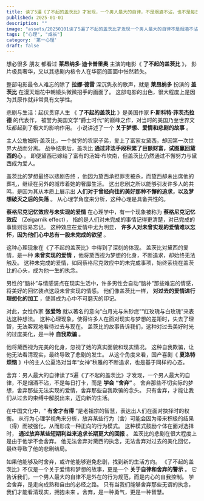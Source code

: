 ```yaml
---
title: 读了5遍《了不起的盖茨比》才发现，一个男人最大的自律，不是烟酒不沾，也不是每日打卡，而是这2个字
published: 2025-01-01
description: ""
image: "assets/20250101读了5遍了不起的盖茨比才发现一个男人最大的自律不是烟酒不沾也不是每日打卡而是这2个字.jpg"
tags: ["心理", "成长"]
category: '第一心理'
draft: false
---
```


想必很多  朋友  都看过  **莱昂纳多·迪卡普里奥** 主演的电影《 **了不起的盖茨比** 》，
影片极具奢华，又以其悲剧内核令人在华丽的画面中怅然若失。


整部电影最令人难忘的除了 **拉娜·德雷** 深沉隽永的歌声，就是 **莱昂纳多** 扮演的 **盖茨比** 在漫天烟花中朝镜头微微招手的画面了。
这部电影的出色，很大程度上是因为其原作就非常具有文学性。

悲剧与生活：起伏贯穿人生 《 **了不起的盖茨比** 》是美国作家  **F·斯科特·菲茨杰拉德** 的代表作，
被誉为美国文学“爵士时代”的巅峰之作，对当时的美国乃至世界文坛都起到了极大的影响作用。  小说讲述了一个 **关于梦想、爱情和悲剧的故事** 。

主人公詹姆斯·盖茨比，一个贫穷的农家子弟，爱上了富家女黛西，却因第一次世界大战而分离。  战争结束后，盖茨比
**通过非法手段积累了巨额财富，试图赢回黛西的心** 。  即便黛西已嫁给了富有的汤姆·布坎南，但盖茨比仍然通过不懈努力与黛西成为爱人。

盖茨比的梦想最终以悲剧告终 ，他因为黛西承担罪责被杀，而黛西却未出席他的葬礼，继续在另外的城市着她的奢靡生活。
这出悲剧之所以能够引发许多人的共鸣，是因为其从本质上展示出  **人们对于曾经向往的美好那种不懈的追求，以及梦想破灭之后的失落** 。
从心理学角度来分析，这种心理是具备共性的。

**蔡格尼克记忆效应与未实现的爱情** 在心理学中，有一个现象被称为  **蔡格尼克记忆效应** （Zeigarnik effect），
指的是人们对未完成的事情记得更清楚，对已完成的事情则容易忘记。  这种效应在爱情中尤为明显，
**许多人对未曾实现的爱情难以忘怀，因为他们心中总有一股未完成的欲望** 。

这种心理现象在《了不起的盖茨比》中得到了深刻的体现。  盖茨比对黛西的爱情，是一种 **未曾实现的爱情**
，他将黛西视为梦想的化身，不断追求，却始终无法触及。  这种未完成的爱情，如同蔡格尼克效应中的未完成事项，始终萦绕在盖茨比的心头，成为他一生的执念。

 男性的“脑补”与情感装点在现实生活中，许多男性会自动“脑补”那些难忘的情感，将美好的回忆装点这段未曾实现的情感。
他们像盖茨比一样，  **对过去的爱情进行理想化的加工** ，使其成为心中不可磨灭的印记。

对此，女性作家 **张爱玲** 就以著名的意向“白月光与朱砂痣”“红玫瑰与白玫瑰”来表达这种想法。
这种心理现象，使得许多人在面对现实与梦想的差距时，失去了理智，无法客观地看待过去与现在。  盖茨比的故事告诉我们，这种对过去美好时光的过度美化，是一种
**自我欺骗** 。

他将黛西视为完美的化身，忽视了她的真实面貌和现实情况。  这种自我欺骗，让他无法看清现实，最终导致了悲剧的发生。
从这个角度来看，国产喜剧《 **夏洛特烦恼** 》中的主人公夏洛对当年“女神”秋雅的不断追求，也是基于同样的心态。

 舍弃：男人最大的自律读了5遍《了不起的盖茨比》才发现，一个男人最大的自律，不是烟酒不沾，不是每日打卡，而是  **学会**
**“舍弃”** 。  舍弃那些不切实际的梦想，舍弃那些无法实现的爱情，舍弃那些自我欺骗的念头。
只有舍弃，才能让我们从过去的束缚中解脱出来，迈向新的生活。


在中国文化中，“  **有舍才有得** ”是老祖宗的智慧，表达出人们在面对抉择时的权衡。
从行为心理学视角来分析，放弃某些行为（舍）可能会因为带来积极的结果（得）而被强化，从而形成一种正向的行为模式。  这种模式鼓励个体在面对选择时，
**通过放弃某些短期利益来追求长期更大的回报** 。  盖茨比的悲剧在很大程度上是由于他学不会舍弃。
他无法舍弃对黛西的执念，无法舍弃对过去的美化回忆，最终导致了他的悲剧结局。


如果他能够及时舍弃，或许他能够避免悲剧，找到新的生活方向。  《了不起的盖茨比》不仅是一个关于爱情和梦想的故事，更是一个  **关于自律和舍弃的警示** 。  它告诉我们，一个男人最大的自律不是外在的行为规范，而是内心的自我控制。  学会舍弃，是走向成熟和自由的必经之路。  只有当我们能够舍弃那些无谓的执念，我们才能看清现实，拥抱未来 。舍弃，是一种勇气，更是一种智慧。 

